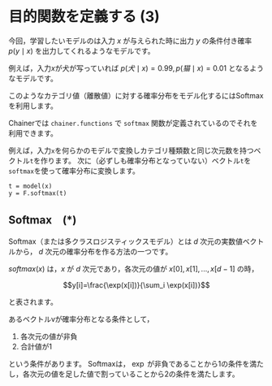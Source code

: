 # 目的関数を定義する (3)

今回，学習したいモデルのは入力 $x$ が与えられた時に出力 $y$ の条件付き確率 $p(y \mid x)$ を出力してくれるようなモデルです。

例えば，入力$x$が犬が写っていれば $p(犬 \mid x) = 0.99, p(猫 \mid x) = 0.01$ となるようなモデルです。

このようなカテゴリ値（離散値）に対する確率分布をモデル化するにはSoftmaxを利用します。

Chainerでは `chainer.functions` で `softmax` 関数が定義されているのでそれを利用できます。

例えば，入力`x`を何らかのモデルで変換しカテゴリ種類数と同じ次元数を持つベクトル`t`を作ります。
次に（必ずしも確率分布となっていない）ベクトル`t`を`softmax`を使って確率分布に変換します。

```
t = model(x)
y = F.softmax(t)
```

## Softmax　(*)

Softmax（または多クラスロジスティックスモデル）とは $d$ 次元の実数値ベクトルから，
$d$ 次元の確率分布を作る方法の一つです。

$softmax(x)$ は，$x$ が $d$ 次元であり，各次元の値が $x[0], x[1], ..., x[d-1]$ の時，

$$y[i]=\frac{\exp(x[i])}{\sum_i \exp(x[i])}$$

と表されます。

あるベクトルvが確率分布となる条件として，

1. 各次元の値が非負
2. 合計値が1

という条件があります。
Softmaxは， $\exp$ が非負であることから1の条件を満たし，各次元の値を足した値で割っていることから2の条件を満たします。
